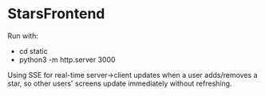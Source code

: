 # StarsFrontend

Run with: 
- cd static
- python3 -m http.server 3000


Using SSE for real-time server->client updates when a user adds/removes a star, so other users' screens update immediately without refreshing.